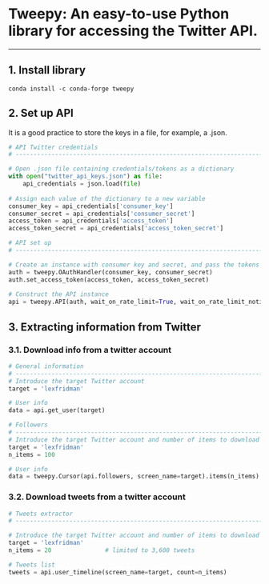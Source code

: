 # Tweepy: An easy-to-use Python library for accessing the Twitter API.
___

## 1. Install library

```
conda install -c conda-forge tweepy
```

## 2. Set up API

It is a good practice to store the keys in a file, for example, a .json.

```Python
# API Twitter credentials
# ------------------------------------------------------------------------------

# Open .json file containing credentials/tokens as a dictionary
with open("twitter_api_keys.json") as file:
    api_credentials = json.load(file)
    
# Assign each value of the dictionary to a new variable
consumer_key = api_credentials['consumer_key']
consumer_secret = api_credentials['consumer_secret']
access_token = api_credentials['access_token']
access_token_secret = api_credentials['access_token_secret']
```

```Python
# API set up
# ------------------------------------------------------------------------------

# Create an instance with consumer key and secret, and pass the tokens
auth = tweepy.OAuthHandler(consumer_key, consumer_secret)
auth.set_access_token(access_token, access_token_secret)
    
# Construct the API instance
api = tweepy.API(auth, wait_on_rate_limit=True, wait_on_rate_limit_notify=True)
```

## 3. Extracting information from Twitter

### 3.1. Download info from a twitter account

```Python
# General information
# ------------------------------------------------------------------------------
# Introduce the target Twitter account
target = 'lexfridman'

# User info
data = api.get_user(target)
```

```Python
# Followers
# ------------------------------------------------------------------------------
# Introduce the target Twitter account and number of items to download
target = 'lexfridman'
n_items = 100

# User info
data = tweepy.Cursor(api.followers, screen_name=target).items(n_items)
```

### 3.2. Download tweets from a twitter account

```Python
# Tweets extractor
# ------------------------------------------------------------------------------

# Introduce the target Twitter account and number of items to download
target = 'lexfridman'
n_items = 20               # limited to 3,600 tweets

# Tweets list
tweets = api.user_timeline(screen_name=target, count=n_items)
```